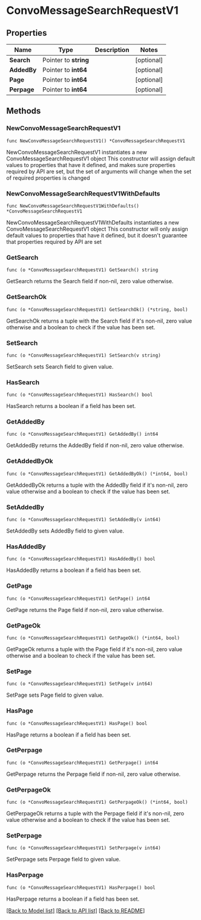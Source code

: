 # ConvoMessageSearchRequestV1

## Properties

Name | Type | Description | Notes
------------ | ------------- | ------------- | -------------
**Search** | Pointer to **string** |  | [optional] 
**AddedBy** | Pointer to **int64** |  | [optional] 
**Page** | Pointer to **int64** |  | [optional] 
**Perpage** | Pointer to **int64** |  | [optional] 

## Methods

### NewConvoMessageSearchRequestV1

`func NewConvoMessageSearchRequestV1() *ConvoMessageSearchRequestV1`

NewConvoMessageSearchRequestV1 instantiates a new ConvoMessageSearchRequestV1 object
This constructor will assign default values to properties that have it defined,
and makes sure properties required by API are set, but the set of arguments
will change when the set of required properties is changed

### NewConvoMessageSearchRequestV1WithDefaults

`func NewConvoMessageSearchRequestV1WithDefaults() *ConvoMessageSearchRequestV1`

NewConvoMessageSearchRequestV1WithDefaults instantiates a new ConvoMessageSearchRequestV1 object
This constructor will only assign default values to properties that have it defined,
but it doesn't guarantee that properties required by API are set

### GetSearch

`func (o *ConvoMessageSearchRequestV1) GetSearch() string`

GetSearch returns the Search field if non-nil, zero value otherwise.

### GetSearchOk

`func (o *ConvoMessageSearchRequestV1) GetSearchOk() (*string, bool)`

GetSearchOk returns a tuple with the Search field if it's non-nil, zero value otherwise
and a boolean to check if the value has been set.

### SetSearch

`func (o *ConvoMessageSearchRequestV1) SetSearch(v string)`

SetSearch sets Search field to given value.

### HasSearch

`func (o *ConvoMessageSearchRequestV1) HasSearch() bool`

HasSearch returns a boolean if a field has been set.

### GetAddedBy

`func (o *ConvoMessageSearchRequestV1) GetAddedBy() int64`

GetAddedBy returns the AddedBy field if non-nil, zero value otherwise.

### GetAddedByOk

`func (o *ConvoMessageSearchRequestV1) GetAddedByOk() (*int64, bool)`

GetAddedByOk returns a tuple with the AddedBy field if it's non-nil, zero value otherwise
and a boolean to check if the value has been set.

### SetAddedBy

`func (o *ConvoMessageSearchRequestV1) SetAddedBy(v int64)`

SetAddedBy sets AddedBy field to given value.

### HasAddedBy

`func (o *ConvoMessageSearchRequestV1) HasAddedBy() bool`

HasAddedBy returns a boolean if a field has been set.

### GetPage

`func (o *ConvoMessageSearchRequestV1) GetPage() int64`

GetPage returns the Page field if non-nil, zero value otherwise.

### GetPageOk

`func (o *ConvoMessageSearchRequestV1) GetPageOk() (*int64, bool)`

GetPageOk returns a tuple with the Page field if it's non-nil, zero value otherwise
and a boolean to check if the value has been set.

### SetPage

`func (o *ConvoMessageSearchRequestV1) SetPage(v int64)`

SetPage sets Page field to given value.

### HasPage

`func (o *ConvoMessageSearchRequestV1) HasPage() bool`

HasPage returns a boolean if a field has been set.

### GetPerpage

`func (o *ConvoMessageSearchRequestV1) GetPerpage() int64`

GetPerpage returns the Perpage field if non-nil, zero value otherwise.

### GetPerpageOk

`func (o *ConvoMessageSearchRequestV1) GetPerpageOk() (*int64, bool)`

GetPerpageOk returns a tuple with the Perpage field if it's non-nil, zero value otherwise
and a boolean to check if the value has been set.

### SetPerpage

`func (o *ConvoMessageSearchRequestV1) SetPerpage(v int64)`

SetPerpage sets Perpage field to given value.

### HasPerpage

`func (o *ConvoMessageSearchRequestV1) HasPerpage() bool`

HasPerpage returns a boolean if a field has been set.


[[Back to Model list]](../README.md#documentation-for-models) [[Back to API list]](../README.md#documentation-for-api-endpoints) [[Back to README]](../README.md)


